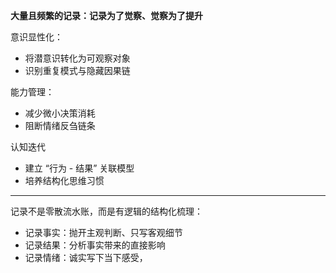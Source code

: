**大量且频繁的记录：记录为了觉察、觉察为了提升**

意识显性化：
- 将潜意识转化为可观察对象
- 识别重复模式与隐藏因果链

能力管理：
- 减少微小决策消耗
- 阻断情绪反刍链条

认知迭代
- 建立 “行为 - 结果” 关联模型
- 培养结构化思维习惯

---

记录不是零散流水账，而是有逻辑的结构化梳理：
- 记录事实：抛开主观判断、只写客观细节
- 记录结果：分析事实带来的直接影响
- 记录情绪：诚实写下当下感受，
